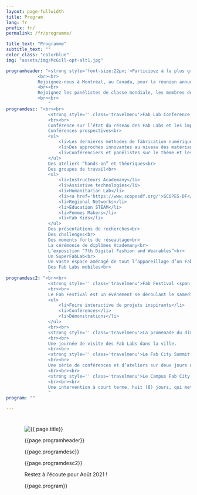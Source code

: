 ```yaml
---
layout: page-fullwidth
title: Program
lang: fr
prefix: fr/
permalink: /fr/programme/

title_text: "Programme"
subtitle_text: ""
color_class: "colorblue"
img: "assets/img/McGill-opt-alt1.jpg"

programheader: "<strong style='font-size:22px;'>Participez à la plus grande conférence sur la fabrication numérique au monde.</strong>
            <br><br>
            Rejoignez-nous à Montréal, au Canada, pour la réunion annuelle du réseau international des Fab Labs !
            <br><br>
            Rejoignez les panélistes de classe mondiale, les membres de la communauté des Fab Labs, les fabricants du monde entier et les professionnels de tous les domaines à la 16e conférence annuelle des Fab Labs et au Fab Festival de Montréal, au Canada, en août 2021, combiné avec le Fab City Summit. Assistez à des panels de classe mondiale, démonstrations, ateliers, discussions et présentations de laboratoires par des représentants en provenance de tous les coins du globe !
            <br><br>
                "
programdesc: "<br><br>
                <strong style='' class='travelmenu'>Fab Lab Conference <span class='line hidden'>- Du 9 au 12 Août</span></strong>
                <br><br>
                Conférence sur l’état du réseau des Fab Labs et les impacts du mouvement des Fab Labs<br>
                Conférences prospectives<br>
                <ul>
                    <li>Les dernières méthodes de fabrication numérique et de machinage</li>
                    <li>Des approches innovantes au niveau des matériaux et de la matière</li>
                    <li>Conférenciers et panélistes sur le thème et les sujets du FAB16</li>
                </ul>
                Des ateliers “hands-on” et théoriques<br>
                Des groupes de travail<br>
                <ul>
                    <li>Instructeurs Academany</li>
                    <li>Assistive technologies</li>
                    <li>Humanitarian Lab</li>
                    <li><a href='https://www.scopesdf.org/'>SCOPES-DF</a></li>
                    <li>Regional Networks</li>
                    <li>Education STEAM</li>
                    <li>Femmes Makers</li>
                    <li>Fab Kids</li>
                </ul>
                Des présentations de recherches<br>
                Des challenges<br>
                Des moments forts de réseautage<br>
                La cérémonie de diplômes Academany<br>
                L’exposition “7th Digital Fashion and Wearables”<br>
                Un SuperFabLab<br>
                Un vaste espace aménagé de tout l’appareillage d’un Fab Lab (et beaucoup plus encore)<br>
                Des Fab Labs mobiles<br>
                "
programdesc2: "<br><br>
                <strong style='' class='travelmenu'>Fab Festival <span class='line hidden'>- Le 14 août</span></strong>
                <br><br>
                Le Fab Festival est un événement se déroulant le samedi et qui reprend la structure de l’événement principal, mais avec des activités, adaptées pour le grand public et les enfants, offertes par les Fab Labs du monde entier.<br>
                <ul>
                    <li>Foire interactive de projets inspirants</li>
                    <li>Conférences</li>
                    <li>Démonstrations</li>
                </ul>
                <br><br>
                <strong style='' class='travelmenu'>La promenade du dimanche <span class='line hidden'>- le 15 août</span></strong>
                <br><br>
                Une journée de visite des Fab Labs dans la ville.
                <br><br>
                <strong style='' class='travelmenu'>Le Fab City Summit <span class='line hidden'>du 13 au 15 août</span></strong>
                <br><br>
                Une série de conférences et d’ateliers sur deux jours offerts par des sommités mondiales et locales qui mettent en lumière les enjeux globaux auxquels font face les villes et territoires et les initiatives concrètes entourant l’essor des Fab City. Et une journée de visites des destinations phares dans la ville.
                <br><br><br>              
                <strong style='' class='travelmenu'>Le Campus Fab City <span class='line hidden'>du 12 au 19 août</span></strong>
                <br><br><br>
                Une intervention à court terme, huit (8) jours, qui mettra en valeur les expériences locales et internationales et les prototypes de Fab City. Il comprendra des expositions, des visites guidées des Fab Labs locaux et des ateliers de fabrication.<br>
                "
program: ""

---
```


<section class="no-padding" id="" style="padding: 25px 50px 50px 50px;">
    <div class="container-fluid">
        <div class="row">
            <div class="col-lg-6">
                <img src="{{ page.img | relative_url}}" class="img-responsive" alt="{{ page.title}}">
            </div>
            <div class="col-lg-6">
                <p class="{{ color_class }}">{{page.programheader}}</p>
            </div>
        </div>
    </div>
    <div class="container-fluid">
        <div class="col-lg-6 col-md-6">
            <div class="col-lg-12 col-md-12">
                <p class="{{ color_class }}">{{page.programdesc}}</p>
            </div>
        </div>
        <div class="col-lg-6 col-md-6">
            <div class="col-lg-12 col-md-12">
                <p class="{{ color_class }}">{{page.programdesc2}}</p>
            </div>
        </div>
        <div class="row">
            <div class="col-lg-12 col-md-12">
                <div class="row no-gutter comingsoon text-center pad25 backwhite">
                        Restez à l'écoute pour Août 2021 !
                </div>
                <p class="{{ color_class }} text-center">{{page.program}}</p>
            </div>
        </div>
    </div>
</section>


